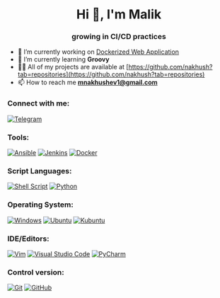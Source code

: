 <h1 align="center">Hi 👋, I'm Malik</h1>
<h3 align="center">growing in CI/CD practices</h3>

- 🔭 I’m currently working on [Dockerized Web Application](https://github.com/nakhush/dockerized-web-app)
- 🌱 I’m currently learning **Groovy**
- 👨‍💻 All of my projects are available at [https://github.com/nakhush?tab=repositories](https://github.com/nakhush?tab=repositories)
- 📫 How to reach me **mnakhushev1@gmail.com**

<h3 align="left">Connect with me:</h3>

[![Telegram](https://img.shields.io/badge/Telegram-2CA5E0?style=for-the-badge&logo=telegram&logoColor=white)](https://t.me/nakh_sh)
<p align="left"></p>
<h3 align="left">Tools:</h3>

[![Ansible](https://img.shields.io/badge/ansible-%231A1918.svg?style=for-the-badge&logo=ansible&logoColor=white)](https://docs.ansible.com/ansible/latest/index.html)
[![Jenkins](https://img.shields.io/badge/jenkins-%232C5263.svg?style=for-the-badge&logo=jenkins&logoColor=white)](https://www.jenkins.io/doc/)
[![Docker](https://img.shields.io/badge/docker-%230db7ed.svg?style=for-the-badge&logo=docker&logoColor=white)](https://www.docker.com/)
<h3 align="left">Script Languages:</h3>

[![Shell Script](https://img.shields.io/badge/shell_script-%23121011.svg?style=for-the-badge&logo=gnu-bash&logoColor=white)](https://www.gnu.org/software/bash/)
[![Python](https://img.shields.io/badge/python-3670A0?style=for-the-badge&logo=python&logoColor=ffdd54)](https://www.python.org/)
<h3 align="left">Operating System:</h3>

[![Windows](https://img.shields.io/badge/Windows-0078D6?style=for-the-badge&logo=windows&logoColor=white)](https://www.microsoft.com/ru-ru/software-download/windows10ISO)
[![Ubuntu](https://img.shields.io/badge/Ubuntu-E95420?style=for-the-badge&logo=ubuntu&logoColor=white)](https://ubuntu.com/)
[![Kubuntu](https://img.shields.io/badge/-KUbuntu-%230079C1?style=for-the-badge&logo=kubuntu&logoColor=white)](https://kubuntu.org/)
<h3 align="left">IDE/Editors:</h3>

[![Vim](https://img.shields.io/badge/VIM-%2311AB00.svg?style=for-the-badge&logo=vim&logoColor=white)](https://github.com/vim/vim)
[![Visual Studio Code](https://img.shields.io/badge/Visual%20Studio%20Code-0078d7.svg?style=for-the-badge&logo=visual-studio-code&logoColor=white)](https://code.visualstudio.com/)
[![PyCharm](https://img.shields.io/badge/pycharm-143?style=for-the-badge&logo=pycharm&logoColor=black&color=black&labelColor=green)](https://www.jetbrains.com/pycharm/)
<h3 align="left">Control version:</h3>

[![Git](https://img.shields.io/badge/git-%23F05033.svg?style=for-the-badge&logo=git&logoColor=white)](https://git-scm.com/)
[![GitHub](https://img.shields.io/badge/github-%23121011.svg?style=for-the-badge&logo=github&logoColor=white)](https://github.com/)
